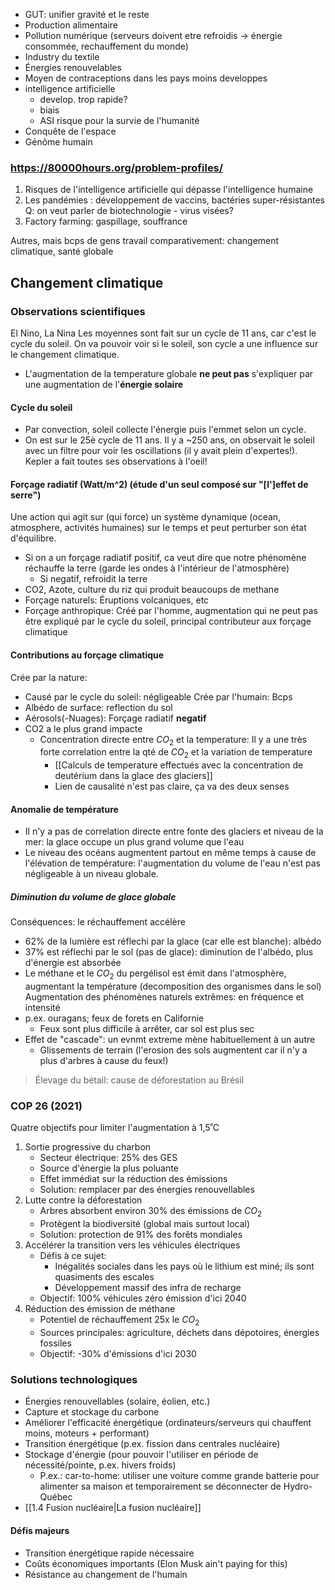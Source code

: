  - GUT: unifier gravité et le reste
 - Production alimentaire
 - Pollution numérique (serveurs doivent etre refroidis -> énergie consommée, rechauffement du monde)
 - Industry du textile
 - Énergies renouvelables
 - Moyen de contraceptions dans les pays moins developpes
 - intelligence artificielle
	 - develop. trop rapide?
	 - biais
	 - ASI risque pour la survie de l'humanité
 - Conquête de l'espace
 - Génôme humain 

### https://80000hours.org/problem-profiles/
1. Risques de l'intelligence artificielle qui dépasse l'intelligence humaine
2. Les pandémies : développement de vaccins, bactéries super-résistantes Q: on veut parler de biotechnologie - virus visées?
5. Factory farming: gaspillage, souffrance

Autres, mais bcps de gens travail comparativement: changement climatique, santé globale

## Changement climatique

### Observations scientifiques
El Nino, La Nina
Les moyennes sont fait sur un cycle de 11 ans, car c'est le cycle du soleil.
On va pouvoir voir si le soleil, son cycle a une influence sur le changement climatique.
- L'augmentation de la temperature globale **ne peut pas** s'expliquer par une augmentation de l'**énergie solaire**
#### Cycle du soleil
- Par convection, soleil collecte l'énergie puis l'emmet selon un cycle.
- On est sur le 25è cycle de 11 ans.
Il y a ~250 ans, on observait le soleil avec un filtre pour voir les oscillations (il y avait plein d'expertes!).
Kepler a fait toutes ses observations à l'oeil!

#### Forçage radiatif (Watt/m^2) (étude d'un seul composé sur "\[l']effet de serre")
Une action qui agit sur (qui force) un système dynamique (ocean, atmosphere, activités humaines) sur le temps et peut perturber son état d'équilibre.
- Si on a un forçage radiatif positif, ca veut dire que notre phénomène réchauffe la terre (garde les ondes à l'intérieur de l'atmosphère)
	- Si negatif, refroidit la terre
- CO2, Azote, culture du riz qui produit beaucoups de methane
- Forçage naturels: Éruptions volcaniques, etc
- Forçage anthropique: Créé par l'homme, augmentation qui ne peut pas être expliqué par le cycle du soleil, principal contributeur aux forçage climatique
#### Contributions au forçage climatique
Crée par la nature:
- Causé par le cycle du soleil: négligeable
Crée par l'humain: Bcps
- Albédo de surface: reflection du sol
- Aérosols(-Nuages): Forçage radiatif **negatif**
- CO2 a le plus grand impacte
	- Concentration directe entre $CO_2$ et la temperature: Il y a une très forte correlation entre la qté de $CO_2$ et la variation de temperature
		- [[Calculs de temperature effectués avec la concentration de deutérium dans la glace des glaciers]]
		- Lien de causalité n'est pas claire, ça va des deux senses
#### Anomalie de température
- Il n'y a pas de correlation directe entre fonte des glaciers et niveau de la mer: la glace occupe un plus grand volume que l'eau
- Le niveau des océans augmentent partout en même temps à cause de l'élévation de température: l'augmentation du volume de l'eau n'est pas négligeable à un niveau globale.
##### Diminution du volume de glace globale
Conséquences: le réchauffement accélère
- 62% de la lumière est réflechi par la glace (car elle est blanche): albédo
- 37% est réflechi par le sol (pas de glace): diminution de l'albédo, plus d'énergie est absorbée
- Le méthane et le $CO_2$ du pergélisol est émit dans l'atmosphère, augmentant la température (decomposition des organismes dans le sol)
Augmentation des phénomènes naturels extrêmes: en fréquence et intensité
- p.ex. ouragans; feux de forets en Californie
	- Feux sont plus difficile à arrêter, car sol est plus sec
- Effet de "cascade": un evnmt extreme mène habituellement à un autre
	- Glissements de terrain (l'erosion des sols augmentent car il n'y a plus d'arbres à cause du feux!)
> Élevage du bétail: cause de déforestation au Brésil

### COP 26 (2021)
Quatre objectifs pour limiter l'augmentation à 1,5˚C
1. Sortie progressive du charbon
	- Secteur électrique: 25% des GES
	- Source d'énergie la plus poluante
	- Effet immédiat sur la réduction des émissions
	- Solution: remplacer par des énergies renouvellables
2. Lutte contre la déforestation
	- Arbres absorbent environ 30% des émissions de $CO_2$
	- Protègent la biodiversité (global mais surtout local)
	- Solution: protection de 91% des forêts mondiales
3. Accélérer la transition vers les véhicules électriques
	- Défis à ce sujet:
		- Inégalités sociales dans les pays où le lithium est miné; ils sont quasiments des escales
		- Développement massif des infra de recharge
	- Objectif: 100% véhicules zéro émission d'ici 2040
4. Réduction des émission de méthane
	- Potentiel de réchauffement 25x le $CO_2$
	- Sources principales: agriculture, déchets dans dépotoires, énergies fossiles
	- Objectif: -30% d'émissions d'ici 2030

### Solutions technologiques
- Énergies renouvellables (solaire, éolien, etc.)
- Capture et stockage du carbone
- Améliorer l'efficacité énergétique (ordinateurs/serveurs qui chauffent moins, moteurs + performant)
- Transition énergétique (p.ex. fission dans centrales nucléaire)
- Stockage d'énergie (pour pouvoir l'utiliser en période de nécessité/pointe, p.ex. hivers froids)
	- P.ex.: car-to-home: utiliser une voiture comme grande batterie pour alimenter sa maison et temporairement se déconnecter de Hydro-Québec
- [[1.4 Fusion nucléaire|La fusion nucléaire]]
#### Défis majeurs
- Transition énergétique rapide nécessaire
- Coûts économiques importants (Elon Musk ain't paying for this)
- Résistance au changement de l'humain
